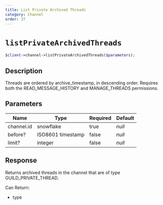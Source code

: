 ```yaml
---
title: List Private Archived Threads
category: Channel
order: 37
---
```


# `listPrivateArchivedThreads`

```php
$client->channel->listPrivateArchivedThreads($parameters);
```

## Description

Threads are ordered by archive_timestamp, in descending order. Requires both the READ_MESSAGE_HISTORY and MANAGE_THREADS permissions.

## Parameters


Name | Type | Required | Default
--- | --- | --- | ---
channel.id | snowflake | true | *null*
before? | ISO8601 timestamp | false | *null*
limit? | integer | false | *null*

## Response

Returns archived threads in the channel that are of type GUILD_PRIVATE_THREAD.

Can Return:

* type

